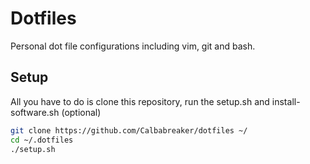 # Dotfiles

Personal dot file configurations including vim, git and bash.

## Setup

All you have to do is clone this repository, run the setup.sh and install-software.sh (optional)

```sh
git clone https://github.com/Calbabreaker/dotfiles ~/
cd ~/.dotfiles
./setup.sh
```
